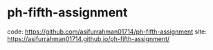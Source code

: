 # ph-fifth-assignment
code: https://github.com/asifurrahman01714/ph-fifth-assignment
site: https://asifurrahman01714.github.io/ph-fifth-assignment/
